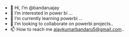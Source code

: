 - 👋 Hi, I’m @bandaruajay
- 👀 I’m interested in  power bi ...
- 🌱 I’m currently learning powerbi ...
- 💞️ I’m looking to collaborate on powerbi projects..
- 📫 How to reach me ajaykumarbandaru5@gmail.com..

<!---
bandaruajay/bandaruajay is a ✨ special ✨ repository because its `README.md` (this file) appears on your GitHub profile.
You can click the Preview link to take a look at your changes.
--->
